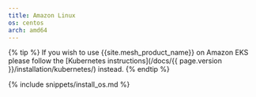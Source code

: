 ```yaml
---
title: Amazon Linux
os: centos
arch: amd64
---
```


{% tip %}
If you wish to use {{site.mesh_product_name}} on Amazon EKS please follow the [Kubernetes instructions](/docs/{{ page.version }}/installation/kubernetes/) instead.
{% endtip %}


{% include snippets/install_os.md %}
